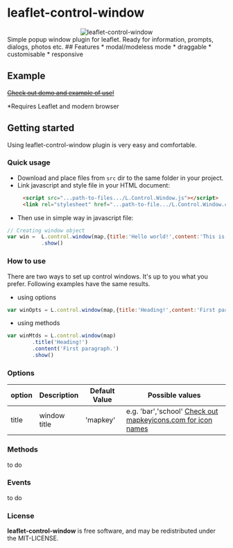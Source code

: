 leaflet-control-window
=====================
<div style="text-align:center" align="center">
    <img src="http://www.mapkeyicons.com/demo/img/leaflet-control-window.jpg" alt="leaflet-control-window"/>
</div>
Simple popup window plugin for leaflet. Ready for information, prompts, dialogs, photos etc. 
## Features
* modal/modeless mode
* draggable
* customisable
* responsive


## Example
~~[Check out demo and example of use!](http://filipzava.github.io/leaflet-control-bar)~~

*Requires Leaflet and modern browser

## Getting started
Using leaflet-control-window plugin is very easy and comfortable.

### Quick usage
* Download and place files from ```src``` dir to the same folder in your project.
* Link javascript and style file in your HTML document:
```html
     <script src="...path-to-files.../L.Control.Window.js"></script>
     <link rel="stylesheet" href="...path-to-file.../L.Control.Window.css" />
```
* Then use in simple way in javascript file:
```javascript
// Creating window object
var win =  L.control.window(map,{title:'Hello world!',content:'This is my first control window.'})
           .show()
```
### How to use
There are two ways to set up control windows. It's up to you what you prefer. Following examples have the same results. 
* using options
```javascript
var winOpts = L.control.window(map,{title:'Heading!',content:'First paragraph.',visible: true})
```
* using methods
```javascript
var winMtds = L.control.window(map)
        .title('Heading!')
        .content('First paragraph.')
        .show()
```
### Options
| option          | Description            | Default Value | Possible  values                                     |
| --------------- | ---------------------- | ------------- | ---------------------------------------------------- |
| title            |window title             | 'mapkey'       | e.g. 'bar','school' [Check out mapkeyicons.com for icon names](http://www.mapkeyicons.com)   |
### Methods
to do
### Events
to do 

### License
**leaflet-control-window** is free software, and may be redistributed under the MIT-LICENSE.
